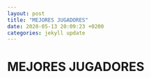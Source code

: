 ```yaml
---
layout: post
title: "MEJORES JUGADORES"
date: 2020-05-13 20:09:23 +0200
categories: jekyll update
---
```


# MEJORES JUGADORES
